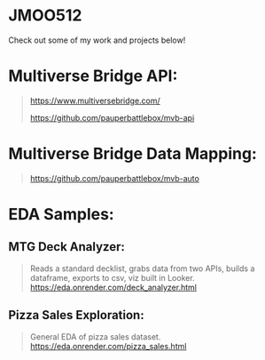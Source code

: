 # JMOO512

Check out some of my work and projects below!

# Multiverse Bridge API:
 >https://www.multiversebridge.com/
 >
 >https://github.com/pauperbattlebox/mvb-api

# Multiverse Bridge Data Mapping:
 >https://github.com/pauperbattlebox/mvb-auto

# EDA Samples:

## MTG Deck Analyzer:
 >Reads a standard decklist, grabs data from two APIs, builds a dataframe, exports to csv, viz built in Looker.
https://eda.onrender.com/deck_analyzer.html

## Pizza Sales Exploration:
 >General EDA of pizza sales dataset.
 https://eda.onrender.com/pizza_sales.html
